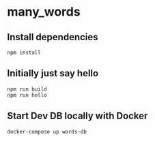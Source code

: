 # many_words
## Install dependencies

```
npm install
```
## Initially just say hello
```
npm run build
npm run hello
```
## Start Dev DB locally with Docker
```
docker-compose up words-db
```